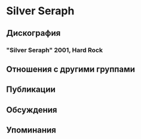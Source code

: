 # Silver Seraph



## Дискография

### "Silver Seraph" 2001, Hard Rock




## Отношения с другими группами


## Публикации


## Обсуждения


## Упоминания

